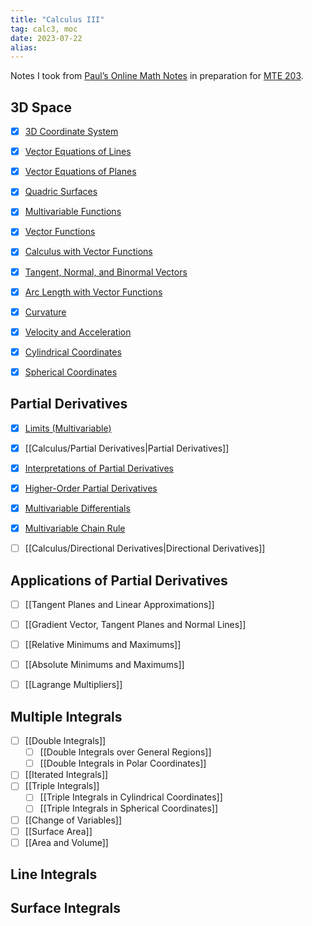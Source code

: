 ```yaml
---
title: "Calculus III"
tag: calc3, moc
date: 2023-07-22
alias:
---
```


Notes I took from [Paul’s Online Math Notes](https://tutorial.math.lamar.edu/Classes/CalcIII/CalcIII.aspx) in preparation for [MTE 203](2B/MTE%20203/MTE%20203.md).

## 3D Space
- [x] [3D Coordinate System](Calculus/3D%20Coordinate%20System.md)
- [x] [Vector Equations of Lines](Calculus/Vector%20Equations%20of%20Lines.md)
- [x] [Vector Equations of Planes](Calculus/Vector%20Equations%20of%20Planes.md)
- [x] [Quadric Surfaces](Calculus/Quadric%20Surfaces.md)
- [x] [Multivariable Functions](Calculus/Functions%20of%20Several%20Variables.md)
- [x] [Vector Functions](Calculus/Vector%20Functions.md)
- [x] [Calculus with Vector Functions](Calculus/Calculus%20with%20Vector%20Functions.md)
- [x] [Tangent, Normal, and Binormal Vectors](Calculus/Tangent,%20Normal,%20and%20Binormal%20Vectors.md)
- [x] [Arc Length with Vector Functions](Calculus/Arc%20Length%20with%20Vector%20Functions.md)
- [x] [Curvature](Calculus/Curvature.md)
- [x] [Velocity and Acceleration](Calculus/Velocity%20And%20Acceleration.md)
- [x] [Cylindrical Coordinates](Calculus/Cylindrical%20Coordinates.md)
- [x] [Spherical Coordinates](Calculus/Spherical%20Coordinates.md)


## Partial Derivatives
- [x] [Limits (Multivariable)](Calculus/Limits%20(Multivariable).md)
- [x] [[Calculus/Partial Derivatives|Partial Derivatives]]
- [x] [Interpretations of Partial Derivatives](Calculus/Interpretations%20of%20Partial%20Derivatives.md)
- [x] [Higher-Order Partial Derivatives](Calculus/Higher%20Order%20Partial%20Derivatives.md)
- [x] [Multivariable Differentials](Calculus/Multivariable%20Differentials.md)
- [x] [Multivariable Chain Rule](Calculus/Multivariable%20Chain%20Rule.md)
- [ ] [[Calculus/Directional Derivatives|Directional Derivatives]]


## Applications of Partial Derivatives
- [ ] [[Tangent Planes and Linear Approximations]]
- [ ] [[Gradient Vector, Tangent Planes and Normal Lines]]
- [ ] [[Relative Minimums and Maximums]]
- [ ] [[Absolute Minimums and Maximums]]
- [ ] [[Lagrange Multipliers]]


## Multiple Integrals
- [ ] [[Double Integrals]]
	- [ ] [[Double Integrals over General Regions]]
	- [ ] [[Double Integrals in Polar Coordinates]]
- [ ] [[Iterated Integrals]]
- [ ] [[Triple Integrals]]
	- [ ] [[Triple Integrals in Cylindrical Coordinates]]
	- [ ] [[Triple Integrals in Spherical Coordinates]]
- [ ] [[Change of Variables]]
- [ ] [[Surface Area]]
- [ ] [[Area and Volume]]

## Line Integrals


## Surface Integrals
